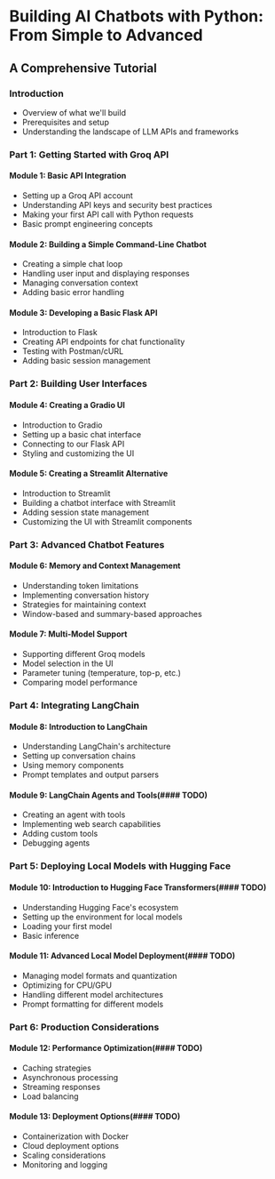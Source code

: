 # Building AI Chatbots with Python: From Simple to Advanced
## A Comprehensive Tutorial

### Introduction
- Overview of what we'll build
- Prerequisites and setup
- Understanding the landscape of LLM APIs and frameworks

### Part 1: Getting Started with Groq API
#### Module 1: Basic API Integration
- Setting up a Groq API account
- Understanding API keys and security best practices
- Making your first API call with Python requests
- Basic prompt engineering concepts

#### Module 2: Building a Simple Command-Line Chatbot
- Creating a simple chat loop
- Handling user input and displaying responses
- Managing conversation context
- Adding basic error handling

#### Module 3: Developing a Basic Flask API
- Introduction to Flask
- Creating API endpoints for chat functionality
- Testing with Postman/cURL
- Adding basic session management

### Part 2: Building User Interfaces
#### Module 4: Creating a Gradio UI
- Introduction to Gradio
- Setting up a basic chat interface
- Connecting to our Flask API
- Styling and customizing the UI

#### Module 5: Creating a Streamlit Alternative
- Introduction to Streamlit
- Building a chatbot interface with Streamlit
- Adding session state management
- Customizing the UI with Streamlit components

### Part 3: Advanced Chatbot Features
#### Module 6: Memory and Context Management
- Understanding token limitations
- Implementing conversation history
- Strategies for maintaining context
- Window-based and summary-based approaches

#### Module 7: Multi-Model Support
- Supporting different Groq models
- Model selection in the UI
- Parameter tuning (temperature, top-p, etc.)
- Comparing model performance

### Part 4: Integrating LangChain
#### Module 8: Introduction to LangChain
- Understanding LangChain's architecture
- Setting up conversation chains
- Using memory components
- Prompt templates and output parsers

#### Module 9: LangChain Agents and Tools(#### TODO)
- Creating an agent with tools
- Implementing web search capabilities
- Adding custom tools
- Debugging agents

### Part 5: Deploying Local Models with Hugging Face
#### Module 10: Introduction to Hugging Face Transformers(#### TODO)
- Understanding Hugging Face's ecosystem
- Setting up the environment for local models
- Loading your first model
- Basic inference

#### Module 11: Advanced Local Model Deployment(#### TODO)
- Managing model formats and quantization
- Optimizing for CPU/GPU
- Handling different model architectures
- Prompt formatting for different models

### Part 6: Production Considerations
#### Module 12: Performance Optimization(#### TODO)
- Caching strategies
- Asynchronous processing
- Streaming responses
- Load balancing

#### Module 13: Deployment Options(#### TODO)
- Containerization with Docker
- Cloud deployment options
- Scaling considerations
- Monitoring and logging

